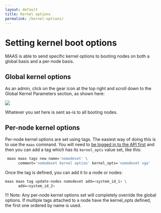 ```yaml
---
layout: default
title: Kernel options
permalink: /kernel-options/
---
```

# Setting kernel boot options

MAAS is able to send specific kernel options to booting nodes on both a
global basis and a per-node basis.

## Global kernel options

As an admin, click on the gear icon at the top right and scroll down to
the Global Kernel Parameters section, as shown here:

![](./media/global_kernel_opts.png)

Whatever you set here is sent as-is to all booting nodes.

## Per-node kernel options

Per-node kernel options are set using tags. The easiest way of doing
this is to use the `maas` command. You will need to
[be logged in to the API first](maascli.html#api-key) and then you can
add a tag which has its `kernel_opts` value set,
like this:

```bash
 maas maas tags new name='nomodeset' \
      comment='nomodeset kernel option' kernel_opts='nomodeset vga'
```

Once the tag is defined, you can add it to a node or nodes:

```bash
maas maas tag update-nodes nomodeset add=<system_id_1> \
      add=<system_id_2>
```

!!! Note:  Any per-node kernel options set will completely override the global
options. If multiple tags attached to a node have the kernel\_opts
defined, the first one ordered by name is used.


